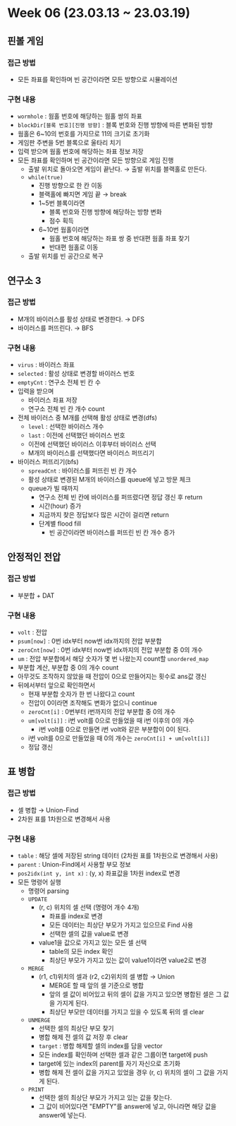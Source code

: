 # Week 06 (23.03.13 ~ 23.03.19)

## 핀볼 게임

### 접근 방법

- 모든 좌표를 확인하며 빈 공간이라면 모든 방향으로 시뮬레이션

### 구현 내용

- `wormhole` : 웜홀 번호에 해당하는 웜홀 쌍의 좌표
- `blockDir[블록 번호][진행 방향]` : 블록 번호와 진행 방향에 따른 변화된 방향
- 웜홀은 6~10의 번호를 가지므로 11의 크기로 초기화
- 게임판 주변을 5번 블록으로 울타리 치기
- 입력 받으며 웜홀 번호에 해당하는 좌표 정보 저장
- 모든 좌표를 확인하며 빈 공간이라면 모든 방향으로 게임 진행
  - 출발 위치로 돌아오면 게임이 끝난다. → 출발 위치를 블랙홀로 만든다.
  - `while(true)`
    - 진행 방향으로 한 칸 이동
    - 블랙홀에 빠지면 게임 끝 → break
    - 1~5번 블록이라면
      - 블록 번호와 진행 방향에 해당하는 방향 변화
      - 점수 획득
    - 6~10번 웜홀이라면
      - 웜홀 번호에 해당하는 좌표 쌍 중 반대편 웜홀 좌표 찾기
      - 반대편 웜홀로 이동
  - 출발 위치를 빈 공간으로 복구

## 연구소 3

### 접근 방법

- M개의 바이러스를 활성 상태로 변경한다. → DFS
- 바이러스를 퍼뜨린다. → BFS

### 구현 내용

- `virus` : 바이러스 좌표
- `selected` : 활성 상태로 변경할 바이러스 번호
- `emptyCnt` : 연구소 전체 빈 칸 수
- 입력을 받으며
  - 바이러스 좌표 저장
  - 연구소 전체 빈 칸 개수 count
- 전체 바이러스 중 M개를 선택해 활성 상태로 변경(dfs)
  - `level` : 선택한 바이러스 개수
  - `last` : 이전에 선택했던 바이러스 번호
  - 이전에 선택했던 바이러스 이후부터 바이러스 선택
  - M개의 바이러스를 선택했다면 바이러스 퍼뜨리기
- 바이러스 퍼뜨리기(bfs)
  - `spreadCnt` : 바이러스를 퍼뜨린 빈 칸 개수
  - 활성 상태로 변경된 M개의 바이러스를 queue에 넣고 방문 체크
  - queue가 빌 때까지
    - 연구소 전체 빈 칸에 바이러스를 퍼뜨렸다면 정답 갱신 후 return
    - 시간(hour) 증가
    - 지금까지 찾은 정답보다 많은 시간이 걸리면 return
    - 단계별 flood fill
      - 빈 공간이라면 바이러스를 퍼뜨린 빈 칸 개수 증가

## 안정적인 전압

### 접근 방법

- 부분합 + DAT

### 구현 내용

- `volt` : 전압
- `psum[now]` : 0번 idx부터 now번 idx까지의 전압 부분합
- `zeroCnt[now]` : 0번 idx부터 now번 idx까지의 전압 부분합 중 0의 개수
- `um` : 전압 부분합에서 해당 숫자가 몇 번 나왔는지 count할 `unordered_map`
- 부분합 계산, 부분합 중 0의 개수 count
- 아무것도 조작하지 않았을 때 전압이 0으로 만들어지는 횟수로 ans값 갱신
- 뒤에서부터 앞으로 확인하면서
  - 현재 부분합 숫자가 한 번 나왔다고 count
  - 전압이 0이라면 조작해도 변화가 없으니 continue
  - `zeroCnt[i]` : 0번부터 i번까지의 전압 부분합 중 0의 개수
  - `um[volt[i]]` : i번 volt를 0으로 만들었을 때 i번 이후의 0의 개수
    - i번 volt를 0으로 만들면 i번 volt와 같은 부분합이 0이 된다.
  - i번 volt를 0으로 만들었을 때 0의 개수는 `zeroCnt[i] + um[volt[i]]`
  - 정답 갱신

## 표 병합

### 접근 방법

- 셀 병합 → Union-Find
- 2차원 표를 1차원으로 변경해서 사용

### 구현 내용

- `table` : 해당 셀에 저장된 string 데이터 (2차원 표를 1차원으로 변경해서 사용)
- `parent` : Union-Find에서 사용할 부모 정보
- `pos2idx(int y, int x)` : (y, x) 좌표값을 1차원 index로 변경
- 모든 명령어 실행
  - 명령어 parsing
  - `UPDATE`
    - (r, c) 위치의 셀 선택 (명령어 개수 4개)
      - 좌표를 index로 변경
      - 모든 데이터는 최상단 부모가 가지고 있으므로 Find 사용
      - 선택한 셀의 값을 value로 변경
    - value1을 값으로 가지고 있는 모든 셀 선택
      - table의 모든 index 확인
      - 최상단 부모가 가지고 있는 값이 value1이라면 value2로 변경
  - `MERGE`
    - (r1, c1)위치의 셀과 (r2, c2)위치의 셀 병합 → Union
      - MERGE 할 때 앞의 셀 기준으로 병합
      - 앞의 셀 값이 비어있고 뒤의 셀이 값을 가지고 있으면 병합된 셀은 그 값을 가지게 된다.
      - 최상단 부모만 데이터를 가지고 있을 수 있도록 뒤의 셀 clear
  - `UNMERGE`
    - 선택한 셀의 최상단 부모 찾기
    - 병합 해제 전 셀의 값 저장 후 clear
    - `target` : 병합 해제할 셀의 index를 담을 vector
    - 모든 index를 확인하며 선택한 셀과 같은 그룹이면 target에 push
    - target에 있는 index의 parent를 자기 자신으로 초기화
    - 병합 해제 전 셀이 값을 가지고 있었을 경우 (r, c) 위치의 셀이 그 값을 가지게 된다.
  - `PRINT`
    - 선택한 셀의 최상단 부모가 가지고 있는 값을 찾는다.
    - 그 값이 비어있다면 "EMPTY"를 answer에 넣고, 아니라면 해당 값을 answer에 넣는다.

